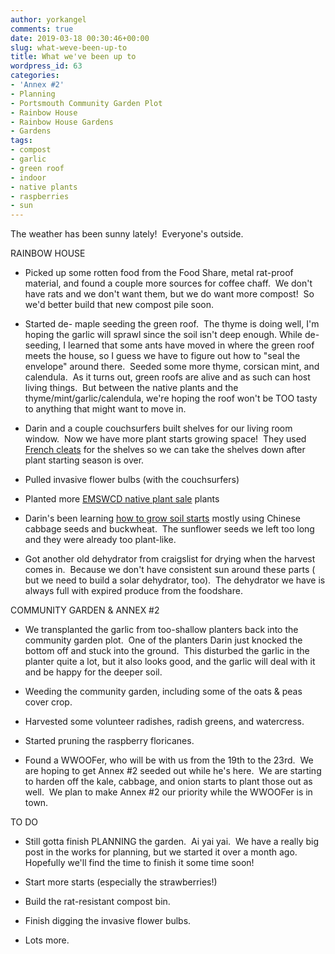 ```yaml
---
author: yorkangel
comments: true
date: 2019-03-18 00:30:46+00:00
slug: what-weve-been-up-to
title: What we've been up to
wordpress_id: 63
categories:
- 'Annex #2'
- Planning
- Portsmouth Community Garden Plot
- Rainbow House
- Rainbow House Gardens
- Gardens
tags:
- compost
- garlic
- green roof
- indoor
- native plants
- raspberries
- sun
---
```


The weather has been sunny lately!  Everyone's outside.

RAINBOW HOUSE



	
  * Picked up some rotten food from the Food Share, metal rat-proof material, and found a couple more sources for coffee chaff.  We don't have rats and we don't want them, but we do want more compost!  So we'd better build that new compost pile soon.

	
  * Started de- maple seeding the green roof.  The thyme is doing well, I'm hoping the garlic will sprawl since the soil isn't deep enough. While de-seeding, I learned that some ants have moved in where the green roof meets the house, so I guess we have to figure out how to "seal the envelope" around there.  Seeded some more thyme, corsican mint, and calendula.  As it turns out, green roofs are alive and as such can host living things.  But between the native plants and the thyme/mint/garlic/calendula, we're hoping the roof won't be TOO tasty to anything that might want to move in.

	
  * Darin and a couple couchsurfers built shelves for our living room window.  Now we have more plant starts growing space!  They used [French cleats](https://en.wikipedia.org/wiki/French_cleat) for the shelves so we can take the shelves down after plant starting season is over.

	
  * Pulled invasive flower bulbs (with the couchsurfers)

	
  * Planted more [EMSWCD native plant sale](https://emswcd.org/workshops-and-events/native-plant-sale/) plants

	
  * Darin's been learning [how to grow soil starts](https://www.chelseagreen.com/product/year-round-indoor-salad-gardening/) mostly using Chinese cabbage seeds and buckwheat.  The sunflower seeds we left too long and they were already too plant-like.

	
  * Got another old dehydrator from craigslist for drying when the harvest comes in.  Because we don't have consistent sun around these parts ( but we need to build a solar dehydrator, too).  The dehydrator we have is always full with expired produce from the foodshare.


COMMUNITY GARDEN & ANNEX #2

	
  * We transplanted the garlic from too-shallow planters back into the community garden plot.  One of the planters Darin just knocked the bottom off and stuck into the ground.  This disturbed the garlic in the planter quite a lot, but it also looks good, and the garlic will deal with it and be happy for the deeper soil.

	
  * Weeding the community garden, including some of the oats & peas cover crop.

	
  * Harvested some volunteer radishes, radish greens, and watercress.

	
  * Started pruning the raspberry floricanes.

	
  * Found a WWOOFer, who will be with us from the 19th to the 23rd.  We are hoping to get Annex #2 seeded out while he's here.  We are starting to harden off the kale, cabbage, and onion starts to plant those out as well.  We plan to make Annex #2 our priority while the WWOOFer is in town.


TO DO

	
  * Still gotta finish PLANNING the garden.  Ai yai yai.  We have a really big post in the works for planning, but we started it over a month ago.  Hopefully we'll find the time to finish it some time soon!

	
  * Start more starts (especially the strawberries!)

	
  * Build the rat-resistant compost bin.

	
  * Finish digging the invasive flower bulbs.

	
  * Lots more.


